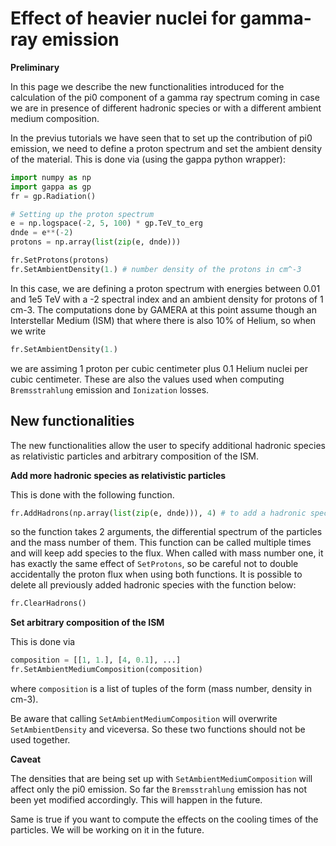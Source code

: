 Effect of heavier nuclei for gamma-ray emission
===============================================


**Preliminary**


In this page we describe the new functionalities introduced for the calculation of the pi0 component
of a gamma ray spectrum coming in case we are in presence of different hadronic species or with a 
different ambient medium composition.

In the previus tutorials we have seen that to set up the contribution of pi0 emission, we need to
define a proton spectrum and set the ambient density of the material. This is done via 
(using the gappa python wrapper):

```python
import numpy as np
import gappa as gp
fr = gp.Radiation()

# Setting up the proton spectrum
e = np.logspace(-2, 5, 100) * gp.TeV_to_erg
dnde = e**(-2)
protons = np.array(list(zip(e, dnde)))

fr.SetProtons(protons)
fr.SetAmbientDensity(1.) # number density of the protons in cm^-3
```

In this case, we are defining a proton spectrum with energies between 0.01 and 1e5 TeV with a -2 spectral
index and an ambient density for protons of 1 cm-3.
The computations done by GAMERA at this point assume though an Interstellar Medium (ISM) that where there
is also 10% of Helium, so when we write
```python
fr.SetAmbientDensity(1.)
```
we are assiming 1 proton per cubic centimeter plus 0.1 Helium nuclei per cubic centimeter. These are also the values
used when computing `Bremsstrahlung` emission and `Ionization` losses.

New functionalities
-------------------

The new functionalities allow the user to specify additional hadronic species as relativistic particles
and arbitrary composition of the ISM.

**Add more hadronic species as relativistic particles**

This is done with the following function.

```python
fr.AddHadrons(np.array(list(zip(e, dnde))), 4) # to add a hadronic species with mass number 4
```
so the function takes 2 arguments, the differential spectrum of the particles and the mass number of them.
This function can be called multiple times and will keep add species to the flux.
When called with mass number one, it has exactly the same effect of `SetProtons`, so be careful not to double
accidentally the proton flux when using both functions.
It is possible to delete all previously added hadronic species with the function below:

```python
fr.ClearHadrons()
```

**Set arbitrary composition of the ISM**

This is done via

```python
composition = [[1, 1.], [4, 0.1], ...]
fr.SetAmbientMediumComposition(composition)
```
where `composition` is a list of tuples of the form (mass number, density in cm-3).

Be aware that calling `SetAmbientMediumComposition` will overwrite `SetAmbientDensity` and viceversa.
So these two functions should not be used together.

**Caveat**

The densities that are being set up with `SetAmbientMediumComposition` will affect only the pi0 emission.
So far the `Bremsstrahlung` emission has not been yet modified accordingly. This will happen in the future.

Same is true if you want to compute the effects on the cooling times of the particles. We will be working on
it in the future.





